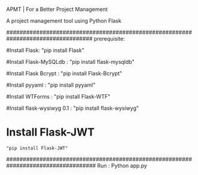  APMT | For a Better Project Management
 
 A project management tool using Python Flask
 
 ##################################################################################
 prerequisite:
   
  #Install Flask:
    "pip install Flask"
  
  #Install Flask-MySQLdb :
    "pip install flask-mysqldb"
  
  #Install Flask Bcrypt : 
  "pip install Flask-Bcrypt"

  #Install pyyaml : 
  "pip install pyyaml"

  #Install WTForms : 
    "pip install Flask-WTF"

  #Install flask-wysiwyg 0.1 :
    "pip install flask-wysiwyg"

  # Install Flask-JWT
    "pip install Flask-JWT"

###################################################################################
 Run : 
  Python app.py
  

